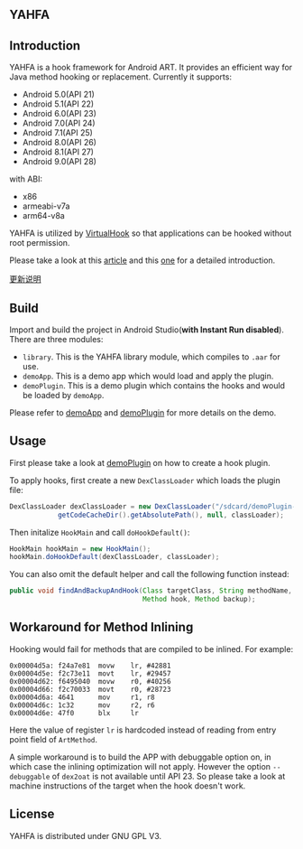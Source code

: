 YAHFA
----------------

## Introduction

YAHFA is a hook framework for Android ART. It provides an efficient way for Java method hooking or replacement. Currently it supports:

- Android 5.0(API 21)
- Android 5.1(API 22)
- Android 6.0(API 23)
- Android 7.0(API 24)
- Android 7.1(API 25)
- Android 8.0(API 26)
- Android 8.1(API 27)
- Android 9.0(API 28)

with ABI:

- x86
- armeabi-v7a
- arm64-v8a

YAHFA is utilized by [VirtualHook](https://github.com/rk700/VirtualHook) so that applications can be hooked without root permission.

Please take a look at this [article](http://rk700.github.io/2017/03/30/YAHFA-introduction/) and this [one](http://rk700.github.io/2017/06/30/hook-on-android-n/) for a detailed introduction.

[更新说明](https://github.com/rk700/YAHFA/wiki/%E6%9B%B4%E6%96%B0%E8%AF%B4%E6%98%8E)

## Build

Import and build the project in Android Studio(__with Instant Run disabled__). There are three modules:

- `library`. This is the YAHFA library module, which compiles to `.aar` for use.
- `demoApp`. This is a demo app which would load and apply the plugin.
- `demoPlugin`. This is a demo plugin which contains the hooks and would be loaded by `demoApp`.

Please refer to [demoApp](https://github.com/rk700/YAHFA/tree/master/demoApp) and [demoPlugin](https://github.com/rk700/YAHFA/tree/master/demoPlugin) for more details on the demo.

## Usage

First please take a look at [demoPlugin](https://github.com/rk700/YAHFA/tree/master/demoPlugin) on how to create a hook plugin.

To apply hooks, first create a new `DexClassLoader` which loads the plugin file:

```java
DexClassLoader dexClassLoader = new DexClassLoader("/sdcard/demoPlugin-debug.apk",
            getCodeCacheDir().getAbsolutePath(), null, classLoader);
```

Then initalize `HookMain` and call `doHookDefault()`:

```java
HookMain hookMain = new HookMain();
hookMain.doHookDefault(dexClassLoader, classLoader);
```

You can also omit the default helper and call the following function instead:

```java
public void findAndBackupAndHook(Class targetClass, String methodName, String methodSig,
                                 Method hook, Method backup);
```

## Workaround for Method Inlining

Hooking would fail for methods that are compiled to be inlined. For example:

```
0x00004d5a: f24a7e81  movw    lr, #42881
0x00004d5e: f2c73e11  movt    lr, #29457
0x00004d62: f6495040  movw    r0, #40256
0x00004d66: f2c70033  movt    r0, #28723
0x00004d6a: 4641      mov     r1, r8
0x00004d6c: 1c32      mov     r2, r6
0x00004d6e: 47f0      blx     lr
```

Here the value of register `lr` is hardcoded instead of reading from entry point field of `ArtMethod`.

A simple workaround is to build the APP with debuggable option on, in which case the inlining optimization will not apply. However the option `--debuggable` of `dex2oat` is not available until API 23. So please take a look at machine instructions of the target when the hook doesn't work.

## License

YAHFA is distributed under GNU GPL V3.
